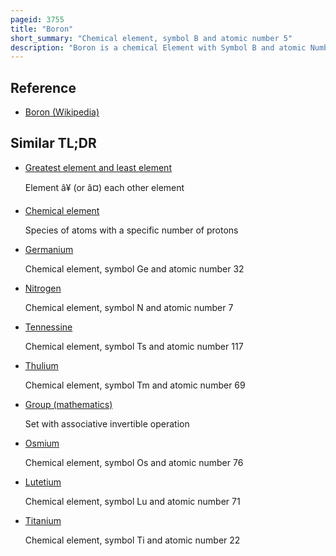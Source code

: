```yaml
---
pageid: 3755
title: "Boron"
short_summary: "Chemical element, symbol B and atomic number 5"
description: "Boron is a chemical Element with Symbol B and atomic Number5. In its Crystalline Form it is a brittle, dark, lustrous Metalloid ; in its amorphous Form it is a brown Powder. As the lightest Element of the Boron Group it has three Valence Electrons for forming covalent Bonds, resulting in many Compounds such as boric Acid, the mineral Sodium Borate, and the ultra-hard Crystals of Boron Carbide and Boron Nitride."
---
```


## Reference

- [Boron (Wikipedia)](https://en.wikipedia.org/?curid=3755)

## Similar TL;DR

- [Greatest element and least element](/tldr/en/greatest-element-and-least-element)

  Element â¥ (or â¤) each other element

- [Chemical element](/tldr/en/chemical-element)

  Species of atoms with a specific number of protons

- [Germanium](/tldr/en/germanium)

  Chemical element, symbol Ge and atomic number 32

- [Nitrogen](/tldr/en/nitrogen)

  Chemical element, symbol N and atomic number 7

- [Tennessine](/tldr/en/tennessine)

  Chemical element, symbol Ts and atomic number 117

- [Thulium](/tldr/en/thulium)

  Chemical element, symbol Tm and atomic number 69

- [Group (mathematics)](/tldr/en/group-mathematics)

  Set with associative invertible operation

- [Osmium](/tldr/en/osmium)

  Chemical element, symbol Os and atomic number 76

- [Lutetium](/tldr/en/lutetium)

  Chemical element, symbol Lu and atomic number 71

- [Titanium](/tldr/en/titanium)

  Chemical element, symbol Ti and atomic number 22
